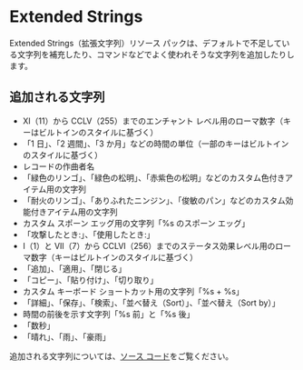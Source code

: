 # Extended Strings

Extended Strings（拡張文字列）リソース パックは、デフォルトで不足している文字列を補充したり、コマンドなどでよく使われそうな文字列を追加したりします。

## 追加される文字列

* XI（11）から CCLV（255）までのエンチャント レベル用のローマ数字（キーはビルトインのスタイルに基づく）
* 「1 日」、「2 週間」、「3 か月」などの時間の単位（一部のキーはビルトインのスタイルに基づく）
* レコードの作曲者名
* 「緑色のリンゴ」、「緑色の松明」、「赤紫色の松明」などのカスタム色付きアイテム用の文字列
* 「耐火のリンゴ」、「ありふれたニンジン」、「俊敏のパン」などのカスタム効能付きアイテム用の文字列
* カスタム スポーン エッグ用の文字列「%s のスポーン エッグ」
* 「攻撃したとき:」、「使用したとき:」
* I（1）と VII（7）から CCLVI（256）までのステータス効果レベル用のローマ数字（キーはビルトインのスタイルに基づく）
* 「追加」、「適用」、「閉じる」
* 「コピー」、「貼り付け」、「切り取り」
* カスタム キーボード ショートカット用の文字列「%s + %s」
* 「詳細」、「保存」、「検索」、「並べ替え（Sort）」、「並べ替え（Sort by）」
* 時間の前後を示す文字列「%s 前」と「%s 後」
* 「数秒」
* 「晴れ」、「雨」、「豪雨」

追加される文字列については、[ソース コード](https://github.com/myhttps/extended-strings/blob/main/assets/minecraft/lang/ja_jp.json)をご覧ください。
